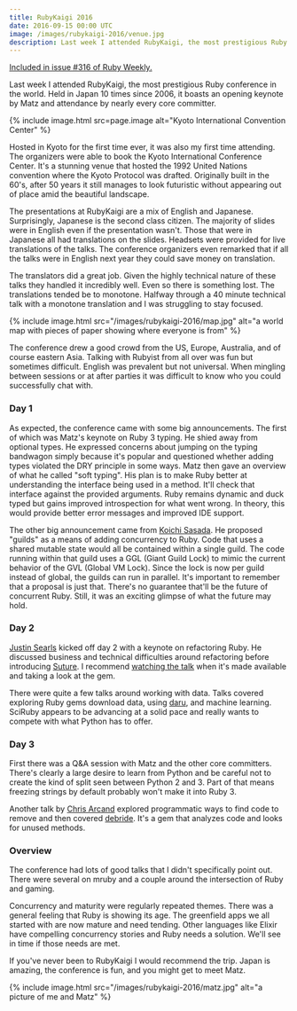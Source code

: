 ```yaml
---
title: RubyKaigi 2016
date: 2016-09-15 00:00 UTC
image: /images/rubykaigi-2016/venue.jpg
description: Last week I attended RubyKaigi, the most prestigious Ruby conference in the world. Held in Japan 10 times since 2006, it boasts an opening keynote by Matz and attendance by nearly every core committer.
---
```


<div class="panel callout">
  <a href="http://rubyweekly.com/issues/316">Included in issue #316 of Ruby Weekly.</a>
</div>

Last week I attended RubyKaigi, the most prestigious Ruby conference in the world.
Held in Japan 10 times since 2006, it boasts an opening keynote by Matz and attendance by nearly every core committer.

{% include image.html src=page.image alt="Kyoto International Convention Center" %}

Hosted in Kyoto for the first time ever, it was also my first time attending.
The organizers were able to book the Kyoto International Conference Center.
It's a stunning venue that hosted the 1992 United Nations convention where the Kyoto Protocol was drafted.
Originally built in the 60's, after 50 years it still manages to look futuristic without appearing out of place amid the beautiful landscape.

<!--more-->

The presentations at RubyKaigi are a mix of English and Japanese.
Surprisingly, Japanese is the second class citizen.
The majority of slides were in English even if the presentation wasn't.
Those that were in Japanese all had translations on the slides.
Headsets were provided for live translations of the talks.
The conference organizers even remarked that if all the talks were in English next year they could save money on translation.

The translators did a great job.
Given the highly technical nature of these talks they handled it incredibly well.
Even so there is something lost.
The translations tended be to monotone.
Halfway through a 40 minute technical talk with a monotone translation and I was struggling to stay focused.

{% include image.html src="/images/rubykaigi-2016/map.jpg" alt="a world map with pieces of paper showing where everyone is from" %}

The conference drew a good crowd from the US, Europe, Australia, and of course eastern Asia.
Talking with Rubyist from all over was fun but sometimes difficult.
English was prevalent but not universal.
When mingling between sessions or at after parties it was difficult to know who you could successfully chat with.

### Day 1

As expected, the conference came with some big announcements.
The first of which was Matz's keynote on Ruby 3 typing.
He shied away from optional types.
He expressed concerns about jumping on the typing bandwagon simply because it's popular and questioned whether adding types violated the DRY principle in some ways.
Matz then gave an overview of what he called "soft typing".
His plan is to make Ruby better at understanding the interface being used in a method.
It'll check that interface against the provided arguments.
Ruby remains dynamic and duck typed but gains improved introspection for what went wrong.
In theory, this would provide better error messages and improved IDE support.

The other big announcement came from [Koichi Sasada].
He proposed "guilds" as a means of adding concurrency to Ruby.
Code that uses a shared mutable state would all be contained within a single guild.
The code running within that guild uses a GGL (Giant Guild Lock) to mimic the current behavior of the GVL (Global VM Lock).
Since the lock is now per guild instead of global, the guilds can run in parallel.
It's important to remember that a proposal is just that.
There's no guarantee that'll be the future of concurrent Ruby.
Still, it was an exciting glimpse of what the future may hold.

### Day 2

[Justin Searls] kicked off day 2 with a keynote on refactoring Ruby.
He discussed business and technical difficulties around refactoring before introducing [Suture].
I recommend [watching the talk] when it's made available and taking a look at the gem.

There were quite a few talks around working with data.
Talks covered exploring Ruby gems download data, using [daru], and machine learning.
SciRuby appears to be advancing at a solid pace and really wants to compete with what Python has to offer.

### Day 3

First there was a Q&A session with Matz and the other core committers.
There's clearly a large desire to learn from Python and be careful not to create the kind of split seen between Python 2 and 3.
Part of that means freezing strings by default probably won't make it into Ruby 3.

Another talk by [Chris Arcand] explored programmatic ways to find code to remove and then covered [debride].
It's a gem that analyzes code and looks for unused methods.

### Overview

The conference had lots of good talks that I didn't specifically point out.
There were several on mruby and a couple around the intersection of Ruby and gaming.

Concurrency and maturity were regularly repeated themes.
There was a general feeling that Ruby is showing its age.
The greenfield apps we all started with are now mature and need tending.
Other languages like Elixir have compelling concurrency stories and Ruby needs a solution.
We'll see in time if those needs are met.

If you've never been to RubyKaigi I would recommend the trip.
Japan is amazing, the conference is fun, and you might get to meet Matz.

{% include image.html src="/images/rubykaigi-2016/matz.jpg" alt="a picture of me and Matz" %}

[Koichi Sasada]: https://github.com/ko1
[Justin Searls]: https://github.com/searls
[Suture]: https://github.com/testdouble/suture
[daru]: https://github.com/v0dro/daru
[Chris Arcand]: https://github.com/chrisarcand
[debride]: https://github.com/seattlerb/debride
[watching the talk]: http://blog.testdouble.com/posts/2016-09-16-surgical-refactors-with-suture.html

